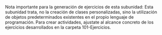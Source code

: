 Nota importante para la generación de ejercicios de esta subunidad:
Esta subunidad trata, no la creación de clases personalizadas, sino la utilización de objetos predeterminados existentes en el propio lenguaje de programación.
Para crear actividades, ajustate al alcance concreto de los ejercicios desarrollados en la carpeta 101-Ejercicios.
